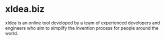 # xIdea.biz
xIdea is an online tool developed by a team of experienced developers and engineers who aim to simplify the invention process for people around the world.

